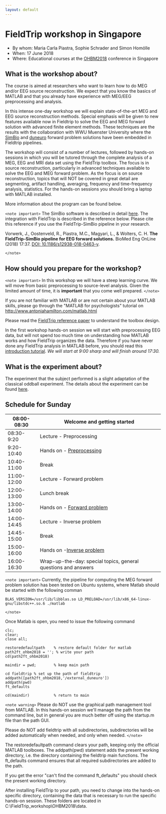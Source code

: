 ```yaml
---
layout: default
---
```


# FieldTrip workshop in Singapore

*  By whom: Maria Carla Piastra, Sophie Schrader and Simon Homölle
*  When: 17 June 2018
*  Where: Educational courses at the [OHBM2018](https://www.humanbrainmapping.org/files/2018/ED/EEG%20and%20MEG(1).pdf)  conference in Singapore

## What is the workshop about?

The course is aimed at researchers who want to learn how to do MEG and/or EEG source reconstruction. We expect that you know the basics of MATLAB and that you already have experience with MEG/EEG preprocessing and analysis.

In this intense one-day workshop we will explain state-of-the-art MEG and EEG source reconstruction methods. Special emphasis will be given to new features available now in Fieldtrip to solve the EEG and MEG forward solution with advanced finite element methods. These techniques are the results with the collaboration with WWU Muenster University where the [SimBio](https://www.mrt.uni-jena.de/simbio/index.php/Main_Page#Welcome) and [duneuro](http://duneuro.org/) forward problem solutions have been embedded in Fieldtrip pipelines.

The workshop will consist of a number of lectures, followed by hands-on sessions in which you will be tutored through the complete analysis of a MEG, EEG and MRI data set using the FieldTrip toolbox. The focus is in source reconstruction, particularly in advanced techniques available to solve the EEG and MEG forward problem. As the focus is on source reconstruction, topics that will NOT be covered in great detail are segmenting, artifact handling, averaging, frequency and time-frequency analysis, statistics.  For the hands-on sessions you should bring a laptop with MATLAB installed.

More information about the program can be found below.

`<note important>`
The SimBio software is described in detail [here](https://www.mrt.uni-jena.de/simbio/index.php/Main_Page#Welcome). The integration with FieldTrip is described in the reference below. Please cite this reference if you use the FieldTrip-SimBio pipeline in your research.

Vorwerk, J., Oostenveld, R., Piastra, M.C., Magyari, L., & Wolters, C. H. **The FieldTrip‐SimBio pipeline for EEG forward solutions.** BioMed Eng OnLine (2018) 17:37. [DOI: 10.1186/s12938-018-0463-y](https://doi.org/10.1186/s12938-018-0463-y).

`</note>`

## How should you prepare for the workshop?

`<note important>`
In this workshop we will have a steep learning curve. We will move from basic preprocessing to source-level analysis. Given the limited amount of time, it is **important** that you come well prepared.
`</note>`

If you are not familiar with MATLAB or are not certain about your MATLAB skills, please go through the "MATLAB for psychologists" tutorial on http://www.antoniahamilton.com/matlab.html

Please read the [FieldTrip reference paper](http://www.hindawi.com/journals/cin/2011/156869/) to understand the toolbox design.

In the first workshop hands-on session we will start with preprocessing EEG data, but will not spend too much time on understanding how MATLAB works and how FieldTrip organizes the data. Therefore if you have never done any FieldTrip analysis in MATLAB before, you should read this [introduction tutorial](/tutorial/introduction).
*We will start at 9:00 sharp and will finish around 17:30.*

## What is the experiment about?

The experiment that the subject performed is a slight adaptation of the classical oddball experiment. The details about the experiment can be found [here](/tutorial/natmeg/dataset).

##  Schedule for Sunday

 | 08:00-08:30 | Welcome and getting started                                    |
 | ----------- | ---------------------------                                    |
 | 08:30-9:20  | Lecture - Preprocessing                                        |
 | 9:20-10:40  | Hands on - [Preprocessing](/workshop/ohbm2018/preprocessing)   |
 | 10:40-11:00 | Break                                                          |
 | 11:00-12:00 | Lecture - Forward problem                                      |
 | 12:00-13:00 | Lunch break                                                    |
 | 13:00-14:00 | Hands on - [Forward problem](/workshop/ohbm2018/forward )      |
 | 14:00-14:45 | Lecture - Inverse problem                                      |
 | 14:45-15:00 | Break                                                          |
 | 15:00-16:00 | Hands on -[Inverse problem](/workshop/ohbm2018/inverse )       |
 | 16:00-16:30 | Wrap-up-the-day: special topics, general questions and answers |

`<note important>`
Currently, the pipeline for computing the MEG forward problem solution has been tested on Ubuntu systems, where Matlab should be started with the following comman

	BLAS_VERSION=/usr/lib/libblas.so LD_PRELOAD=/usr/lib/x86_64-linux-gnu/libstdc++.so.6 ./matlab

`</note>`

Once Matlab is open, you need to issue the following command

	clc;
	clear;
	close all;

	restoredefaultpath    % restore default folder for matlab
	path2ft_ohbm2018 = ''; % write your path
	cd(path2ft_ohbm2018)

	maindir = pwd;        % keep main path

	cd fieldtrip % set up the path of fieldtrip
	addpath([path2ft_ohbm2018,'/external_duneuro'])
	addpath(pwd)
	ft_defaults

	cd(maindir)           % return to main

`<note warning>`
Please do NOT use the graphical path management tool from MATLAB. In this hands-on session we'll manage the path from the command line, but in general you are much better off using the startup.m file than the path GUI.

Please do NOT add fieldtrip with all subdirectories, subdirectories will be added automatically when needed, and only when needed.
`</note>`

The restoredefaultpath command clears your path, keeping only the
official MATLAB toolboxes. The addpath(pwd) statement adds the
present working directory, i.e. the directory containing the fieldtrip
main functions. The ft_defaults command ensures that all required
subdirectories are added to the path.

If you get the error "can't find the command ft_defaults" you should check the present working directory.

After installing FieldTrip to your path, you need to change into the hands-on specific directory, containing the data that is necessary to run the specific hands-on session. These folders are located in C:\FieldTrip_workshop\OHBM2018\data.
